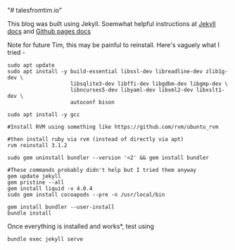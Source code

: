 "# talesfromtim.io" 

This blog was built using Jekyll. Soemwhat helpful instructions at [Jekyll docs](https://jekyllrb.com/docs/) and [Github pages docs](https://docs.github.com/en/pages/setting-up-a-github-pages-site-with-jekyll/testing-your-github-pages-site-locally-with-jekyll)

Note for future Tim, this may be painful to reinstall. Here's vaguely what I tried -

```
sudo apt update
sudo apt install -y build-essential libssl-dev libreadline-dev zlib1g-dev \
                    libsqlite3-dev libffi-dev libgdbm-dev libgmp-dev \
                    libncurses5-dev libyaml-dev libxml2-dev libxslt1-dev \
                    autoconf bison

sudo apt install -y gcc

#Install RVM using something like https://github.com/rvm/ubuntu_rvm

#then install ruby via rvm (instead of directly via apt)
rvm reinstall 3.1.2

sudo gem uninstall bundler --version '<2' && gem install bundler

#These commands probably didn't help but I tried them anyway
gem update jekyll
gem pristine --all
gem install liquid -v 4.0.4
sudo gem install cocoapods --pre -n /usr/local/bin

gem install bundler --user-install
bundle install
```

Once everything is installed and works*, test using

```
bundle exec jekyll serve
```
